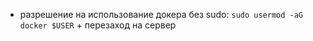 - разрешение на использование докера без sudo: `sudo usermod -aG docker $USER` + перезаход на сервер
